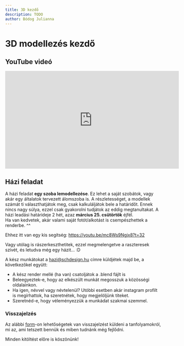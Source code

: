 ```yaml
---
title: 3D kezdő
description: TODO
author: Bódog Julianna
---
```


# 3D modellezés kezdő

## YouTube videó

<div class="youtube-16-9">
    <iframe width="560" height="315" src="https://www.youtube-nocookie.com/embed/D53F8rF7np0" title="YouTube video player" frameborder="0" allow="accelerometer; autoplay; clipboard-write; encrypted-media; gyroscope; picture-in-picture" allowfullscreen></iframe>
</div>

## Házi feladat

A házi feladat **egy szoba lemodellezése**. Ez lehet a saját szobátok, vagy akár egy általatok tervezett álomszoba is. A részletességet, a modellek számát ti választhatjátok meg, csak kalkuláljátok bele a határidőt. Ennek nincs nagy súlya, ezzel csak gyakorolni tudjátok az eddig megtanultakat.  A házi leadási határideje 2 hét, azaz **március 25. csütörtök** éjfél.<br>
Ha van kedvetek, akár valami saját fotót/alkotást is csempészhettek a renderbe. ^^

Ehhez itt van egy kis segítség: https://youtu.be/mc8Ws9Ngjx8?t=32

Vagy utólag is rászerkeszthetitek, ezzel megmelengetve a raszteresek szívét, és letudva még egy házit... :D

A kész munkátokat a hazi@schdesign.hu címre küldjétek majd be, a következőkel együtt:

- A kész render mellé (ha van) csatoljátok a .blend fájlt is
- Beleegyeztek-e, hogy az elkészült munkát megosszuk a közösségi oldalainkon.
- Ha igen, névvel vagy névtelenül? Utóbbi esetben akár instagram profilt is megírhattok, ha szeretnétek, hogy megjelöljünk titeket.
- Szeretnéd-e, hogy véleményezzük a munkádat szakmai szemmel.

### Visszajelzés

Az alábbi [form](https://forms.gle/8Yd1szgYY1wNkoZp9)-on lehetőségetek van visszajelzést küldeni a tanfolyamokról, mi az, ami tetszett bennük és miben tudnánk még fejlődni.

Minden kitöltést előre is köszönünk!